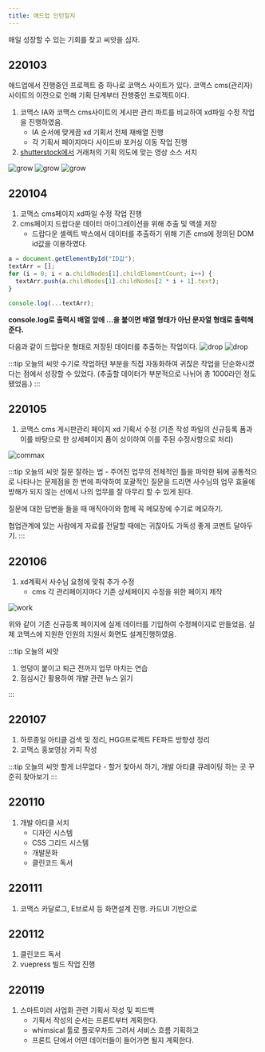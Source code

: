 ```yaml
---
title: 애드업 인턴일지
---
```


매일 성장할 수 있는 기회를 찾고 씨앗을 심자.

## 220103

애드업에서 진행중인 프로젝트 중 하나로 코맥스 사이트가 있다. 코맥스 cms(관리자) 사이트의 이전으로 인해 기획 단계부터 진행중인 프로젝트이다.

1. 코맥스 IA와 코맥스 cms사이트의 게시판 관리 파트를 비교하여 xd파일 수정 작업을 진행하였음.
   - IA 순서에 맞게끔 xd 기획서 전체 재배열 진행
   - 각 기획서 페이지마다 사이드바 포커싱 이동 작업 진행
2. [shutterstock에서](https://www.shutterstock.com/ko/explore/korea-stock-images-0814?kw=shutterstock&c3apidt=p67361398787&gclid=Cj0KCQiA_c-OBhDFARIsAIFg3exOJwj7iuXhlK0bzVqftdiKw4nXDo6VpJHzH2gAb7-v99gdFEyV9fwaAtC7EALw_wcB&gclsrc=aw.ds) 거래처의 기획 의도에 맞는 영상 소스 서치

![grow](../.vuepress/assets/grow/list1.png)
![grow](../.vuepress/assets/grow/list2.png)
![grow](../.vuepress/assets/grow/list3.png)

## 220104

1. 코맥스 cms페이지 xd파일 수정 작업 진행
2. cms페이지 드랍다운 데이터 마이그레이션을 위해 추출 및 액셀 저장
   - 드랍다운 셀렉트 박스에서 데이터를 추출하기 위해 기존 cms에 정의된 DOM id값을 이용하였다.

```js
a = document.getElementById("ID값");
textArr = [];
for (i = 0; i < a.childNodes[1].childElementCount; i++) {
  textArr.push(a.childNodes[1].childNodes[2 * i + 1].text);
}

console.log(...textArr);
```

**console.log로 출력시 배열 앞에 ...을 붙이면 배열 형태가 아닌 문자열 형태로 출력해준다.**

다음과 같이 드랍다운 형태로 저장된 데이터를 추출하는 작업이다.
![drop](../.vuepress/assets/grow/drop2.png)
![drop](../.vuepress/assets/grow/drop.png)

:::tip 오늘의 씨앗
수기로 작업하던 부분을 직접 자동화하여 귀찮은 작업을 단순화시켰다는 점에서 성장할 수 있었다. (추출할 데이터가 부분적으로 나뉘어 총 1000라인 정도 됐었음.)
:::

## 220105

1. 코맥스 cms 게시판관리 페이지 xd 기획서 수정 (기존 작성 파일의 신규등록 폼과 이를 바탕으로 한 상세페이지 폼이 상이하여 이를 주된 수정사항으로 처리)

![commax](../.vuepress/assets/grow/commax.png)

:::tip 오늘의 씨앗
질문 잘하는 법 - 주어진 업무의 전체적인 틀을 파악한 뒤에 공통적으로 나타나는 문제점을 한 번에 파악하여 포괄적인 질문을 드리면 사수님의 업무 효율에 방해가 되지 않는 선에서 나의 업무를 잘 마무리 할 수 있게 된다.

질문에 대한 답변을 들을 때 매직아이와 함께 꼭 메모장에 수기로 메모하기.

협업관계에 있는 사람에게 자료를 전달할 때에는 귀찮아도 가독성 좋게 코멘트 달아두기.
:::

## 220106

1. xd계획서 사수님 요청에 맞춰 추가 수정
   - cms 각 관리페이지마다 기존 상세페이지 수정을 위한 페이지 제작

![work](../.vuepress/assets/grow/0106cms.png)

위와 같이 기존 신규등록 페이지에 실제 데이터를 기입하여 수정페이지로 만들었음. 실제 코맥스에 지원한 인원의 지원서 화면도 설계진행하였음.

:::tip 오늘의 씨앗

1. 엉덩이 붙이고 퇴근 전까지 업무 마치는 연습
2. 점심시간 활용하여 개발 관련 뉴스 읽기

:::

## 220107

1. 하루종일 아티클 검색 및 정리, HGG프로젝트 FE파트 방향성 정리
2. 코맥스 홍보영상 카피 작성

:::tip 오늘의 씨앗
할게 너무없다 - 할거 찾아서 하기, 개발 아티클 큐레이팅 하는 곳 꾸준히 찾아보기
:::

## 220110

1. 개발 아티클 서치
   - 디자인 시스템
   - CSS 그리드 시스템
   - 개발문화
   - 클린코드 독서

## 220111

1. 코맥스 카달로그, E브로셔 등 화면설계 진행. 카드UI 기반으로

## 220112

1. 클린코드 독서
2. vuepress 빌드 작업 진행

## 220119

1. 스마트미러 사업화 관련 기획서 작성 및 피드백
   - 기획서 작성의 순서는 프론트부터 계획한다.
   - whimsical 툴로 플로우차트 그려서 서비스 흐름 기획하고
   - 프론트 단에서 어떤 데이터들이 들어가면 될지 계획한다.
